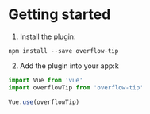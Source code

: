 # Getting started

1. Install the plugin:

```
npm install --save overflow-tip
```

2. Add the plugin into your app:k

```javascript
import Vue from 'vue'
import overflowTip from 'overflow-tip'

Vue.use(overflowTip)
```